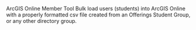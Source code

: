 ArcGIS Online Member Tool
Bulk load users (students) into ArcGIS Online with a properly formatted csv file created from an Offerings Student Group, or any other directory group.
